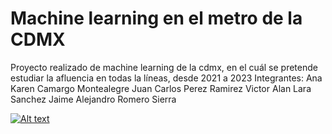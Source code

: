 # Machine learning en el metro de la CDMX
Proyecto realizado de machine learning de la cdmx, en el cuál se pretende estudiar la afluencia en todas la líneas, desde 2021 a 2023
Integrantes:
Ana Karen Camargo Montealegre
Juan Carlos Perez Ramirez
Victor Alan Lara Sanchez
Jaime Alejandro Romero Sierra


[![Alt text](https://img.youtube.com/vi/ydFAcVUl56E/0.jpg)](https://www.youtube.com/watch?v=ydFAcVUl56E)
